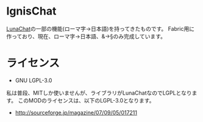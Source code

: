 # IgnisChat
<a href="https://github.com/ucchyocean/LunaChat">LunaChat</a>の一部の機能(ローマ字→日本語)を持ってきたものです。
Fabric用に作っており、現在、ローマ字→日本語、&→§のみ完成しています。

# ライセンス
- GNU LGPL-3.0

私は普段、MITしか使いませんが、ライブラリがLunaChatなのでLGPLとなります。
このMODのライセンスは、以下のLGPL-3.0となります。
- http://sourceforge.jp/magazine/07/09/05/017211